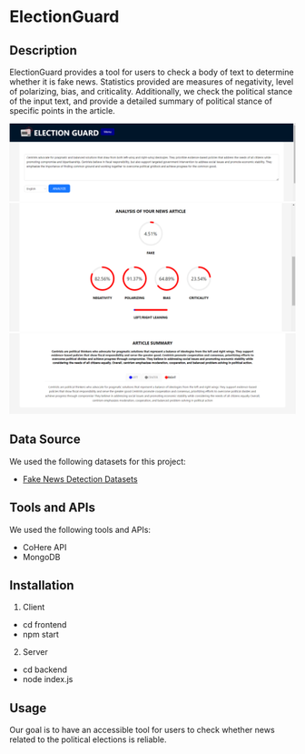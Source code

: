 # ElectionGuard


## Description
ElectionGuard provides a tool for users to check a body of text to determine whether it is fake news. Statistics provided are measures of negativity, level of polarizing, bias, and criticality. Additionally, we check the political stance of the input text, and provide a detailed summary of political stance of specific points in the article.

![alt text](image-2.png)
![alt text](image.png)
![alt text](image-1.png)
## Data Source
We used the following datasets for this project:
- [Fake News Detection Datasets](https://www.kaggle.com/datasets/emineyetm/fake-news-detection-datasets)

## Tools and APIs
We used the following tools and APIs:
- CoHere API
- MongoDB

## Installation
1. Client
- cd frontend
- npm start
2. Server
- cd backend
- node index.js

## Usage
Our goal is to have an accessible tool for users to check whether news related to the political elections is reliable. 
